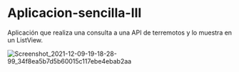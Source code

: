 # Aplicacion-sencilla-III

Aplicación que realiza una consulta a una API de terremotos y lo muestra en un ListView.

![Screenshot_2021-12-09-19-18-28-99_34f8ea5b7d5b60015c117ebe4ebab2aa](https://user-images.githubusercontent.com/95144518/145453535-e2f4d000-ca1a-4c0a-96df-441cbef61232.jpg)

